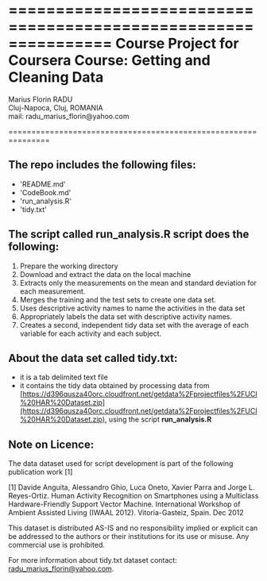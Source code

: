 ===============================================================
Course Project for Coursera Course:  Getting and Cleaning Data
===============================================================
<p>Marius Florin RADU
<br>Cluj-Napoca, Cluj, ROMANIA
<br>mail: radu_marius_florin@yahoo.com</p>
===============================================================



The repo includes the following files:
---------------------------------------------------------------

- 'README.md'
- 'CodeBook.md'
- 'run_analysis.R'
- 'tidy.txt'


The script called run_analysis.R script does the following:
---------------------------------------------------------------
1. Prepare the working directory
2. Download and extract the data on the local machine
3. Extracts only the measurements on the mean and standard deviation for each measurement. 
4. Merges the training and the test sets to create one data set.
5. Uses descriptive activity names to name the activities in the data set
6. Appropriately labels the data set with descriptive activity names. 
7. Creates a second, independent tidy data set with the average of each variable for each activity and each subject. 


About the data set called tidy.txt:
---------------------------------------------------------------
- it is a tab delimited text file 
- it contains the tidy data obtained by processing data from [https://d396qusza40orc.cloudfront.net/getdata%2Fprojectfiles%2FUCI%20HAR%20Dataset.zip](https://d396qusza40orc.cloudfront.net/getdata%2Fprojectfiles%2FUCI%20HAR%20Dataset.zip), using the script **run_analysis.R**


Note on Licence:
---------------------------------------------------------------
The data dataset used for script development is part of the following publication work [1] 

[1] Davide Anguita, Alessandro Ghio, Luca Oneto, Xavier Parra and Jorge L. Reyes-Ortiz. Human Activity Recognition on Smartphones using a Multiclass Hardware-Friendly Support Vector Machine. International Workshop of Ambient Assisted Living (IWAAL 2012). Vitoria-Gasteiz, Spain. Dec 2012

This dataset is distributed AS-IS and no responsibility implied or explicit can be addressed to the authors or their institutions for its use or misuse. Any commercial use is prohibited.

For more information about tidy.txt dataset contact: <radu_marius_florin@yahoo.com>.
